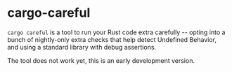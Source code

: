 # cargo-careful

`cargo careful` is a tool to run your Rust code extra carefully -- opting into a bunch of
nightly-only extra checks that help detect Undefined Behavior, and using a standard library with
debug assertions.

The tool does not work yet, this is an early development version.
